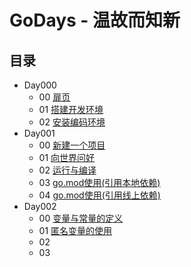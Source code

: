# GoDays - 温故而知新

## 目录

- Day000
    - 00 [扉页](src/day000/00%20扉页/)
    - 01 [搭建开发环境](src/day000/01%20搭建开发环境/)
    - 02 [安装编码环境](src/day000/02%20安装编码环境)
- Day001
    - 00 [新建一个项目](src/day001/00%20新建一个项目/)
    - 01 [向世界问好](src/day001/01%20向世界问好/)
    - 02 [运行与编译](src/day001/02%20运行与编译/)
    - 03 [go.mod使用(引用本地依赖)](src/day001/0x03%20go.mod使用(引用本地依赖)/)
    - 04 [go.mod使用(引用线上依赖)](src/day001/0x04%20go.mod使用(引用线上依赖)/)
- Day002
    - 00 [变量与常量的定义](src/day002/0x00%20变量与常量的定义/)
    - 01 [匿名变量的使用](src/day002/0x01%20匿名变量的使用/)
    - 02
    - 03 

